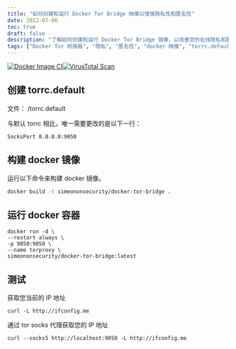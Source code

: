 ```yaml
---
title: "如何创建和运行 Docker Tor Bridge 映像以增强隐私性和匿名性"
date: 2022-07-06
toc: true
draft: false
description: "了解如何创建和运行 Docker Tor Bridge 镜像，以改善您的在线隐私和匿名性。"
tags: ["Docker Tor 桥接器", "隐私", "匿名性", "docker 映像", "torrc.default", "docker 构建", "docker 容器", "当前IP", "tor socks 代理", "在线安全", "增强隐私", "网络", "对接", "容器化", "Docker 教程", "IP 地址", "网络隐私", "代理服务器", "网络匿名性", "Docker 网络", "Tor 网络", "网络安全", "网络隐私", "匿名浏览", "Dockerfile", "网络安全", "网络保护", "网络防御", "Docker 部署", "数据隐私"]
---
```


[![Docker Image CI](https://github.com/simeononsecurity/docker-tor-bridge/actions/workflows/docker-image.yml/badge.svg)](https://github.com/simeononsecurity/docker-tor-bridge/actions/workflows/docker-image.yml)[![VirusTotal Scan](https://github.com/simeononsecurity/docker-tor-bridge/actions/workflows/virustotal.yml/badge.svg)](https://github.com/simeononsecurity/docker-tor-bridge/actions/workflows/virustotal.yml)

## 创建 torrc.default
文件： /torrc.default

与默认 torrc 相比，唯一需要更改的是以下一行：

```SocksPort 0.0.0.0:9050```

## 构建 docker 镜像
运行以下命令来构建 docker 镜像。

```bash
docker build -t simeononsecurity/docker-tor-bridge .
```

 
## 运行 docker 容器
```docker
docker run -d \
--restart always \
-p 9050:9050 \
--name torproxy \
simeononsecurity/docker-tor-bridge:latest
```

## 测试
获取您当前的 IP 地址

```curl -L http://ifconfig.me```

通过 tor socks 代理获取您的 IP 地址

```curl --socks5 http://localhost:9050 -L http://ifconfig.me```
 

